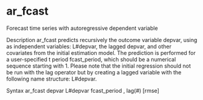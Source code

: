 # ar_fcast
Forecast time series with autoregressive dependent variable

Description
ar_fcast predicts recursively the outcome variable depvar, using as independent variables: L#depvar, the
    lagged depvar, and other covariates from the initial estimation model. The prediction is performed for a
    user-specified t period fcast_period, which should be a numerical sequence starting with 1. Please note
    that the initial regression should not be run with the lag operator but by creating a lagged variable
    with the following name structure: L#depvar.
    
Syntax
ar_fcast depvar L#depvar fcast_period , lag(#) [rmse]
